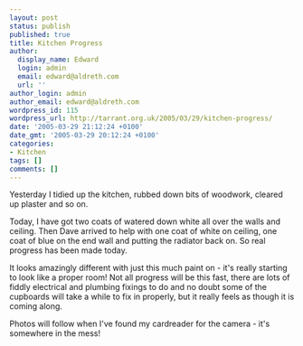```yaml
---
layout: post
status: publish
published: true
title: Kitchen Progress
author:
  display_name: Edward
  login: admin
  email: edward@aldreth.com
  url: ''
author_login: admin
author_email: edward@aldreth.com
wordpress_id: 115
wordpress_url: http://tarrant.org.uk/2005/03/29/kitchen-progress/
date: '2005-03-29 21:12:24 +0100'
date_gmt: '2005-03-29 20:12:24 +0100'
categories:
- Kitchen
tags: []
comments: []
---
```


Yesterday I tidied up the kitchen, rubbed down bits of woodwork, cleared
up plaster and so on.

Today, I have got two coats of watered down white all over the walls and
ceiling. Then Dave arrived to help with one coat of white on ceiling,
one coat of blue on the end wall and putting the radiator back on. So
real progress has been made today.

It looks amazingly different with just this much paint on - it\'s really
starting to look like a proper room! Not all progress will be this fast,
there are lots of fiddly electrical and plumbing fixings to do and no
doubt some of the cupboards will take a while to fix in properly, but it
really feels as though it is coming along.

Photos will follow when I\'ve found my cardreader for the camera - it\'s
somewhere in the mess!

